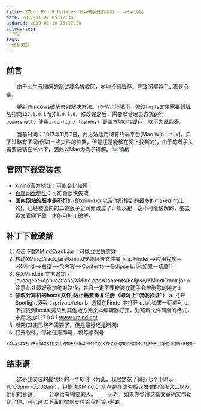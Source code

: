 ```yaml
---
title: XMind Pro 8 Update5 下载破解安装指南 - 以Mac为例
date: 2017-11-07 05:17:30
updated: 2019-01-10 16:17:20
categories:
- 其它
tags:
- 修复问题
---
```

## 前言
&emsp;&emsp;由于七牛云图床的测试域名被收回，本地没有缓存，导致图都裂了...真是心塞。

&emsp;&emsp;更新Windows破解失效解决方法。（在Win环境下，修改`hosts`文件需要将域名指向`127.0.0.1`而非`0.0.0.0`，修改完之后，需要以管理员方式运行`powershell`，使用`ifconfig /flushdns`）更新本地dns缓存。以下为原回答。

&emsp;&emsp;当前时间：2017年11月7日，此方法适用所有终端平台[Mac Win Linux]，只不过略有不同(例如一些文件的位置，但是还是能够在网上找到的)，由于笔者手头需要安装在Mac下，因此以Mac为例子讲解。
![镇楼](http://ovnuv29fq.bkt.clouddn.com/%E5%B1%8F%E5%B9%95%E5%BF%AB%E7%85%A7%202017-11-07%2003.48.30.png)

<!-- moew -->
## 官网下载安装包

- [xmind官方地址](http://www.xmind.net/)：可能会比较慢
- [百度网盘地址](http://pan.baidu.com/s/1bzjqJs)：可能会很快失效
- <strong>国内网站的版本是不行</strong>的(即xmind.cn以及你所搜到的最多的makeding上的)，已经被国内的二道贩子公司修改过了，所以是一定不可能破解的，要去英文官网下载。才能用补丁破解。

## 补丁下载破解

1. [点击下载XMindCrack.jar](http://pan.baidu.com/s/1jIcO2mq)：可能会很快实效
2. 移动XMindCrack.jar到xmind安装目录文件夹下
  a.  Finder-->应用程序-->XMind-->右键-->包内容-->Contents-->Eclipse
  b.  ![如果一切顺利](http://ovnuv29fq.bkt.clouddn.com/%E5%B1%8F%E5%B9%95%E5%BF%AB%E7%85%A7%202017-11-07%2004.25.05.png)
3. 在XMind.ini 文末追加 -javaagent:/Applications/XMind.app/Contents/Eclipse/XMindCrack.jar
  a. 注意此处最好添加绝对路径，并且一定不要安装在随手会被删除的地方:)<strong>
4. 修改计算机的hosts文件,防止需要重复注册（即防止“流氓验证”）</strong>
  a. 打开Spotlight搜索：/private/etc/
  b. 选择在Finder中打开
  c. ![如果一切顺利](http://ovnuv29fq.bkt.clouddn.com/%E5%B1%8F%E5%B9%95%E5%BF%AB%E7%85%A7%202017-11-07%2004.19.15.png)
  d. 下拉找到hosts,拷贝到其他地方用文本编辑器打开，对照着文件前面的格式，末尾追加:127.0.0.1         www.xmind.net
5. 断网(其实已经不需要了，但是最好还是断网)
6. 打开软件，邮箱任意即可，填写序列号
```
XAka34A2rVRYJ4XBIU35UZMUEEF64CMMIYZCK2FZZUQNODEKUHGJLFMSLIQMQUCUBXRENLK6NZL37JXP4PZXQFILMQ2RG5R7G4QNDO3PSOEUBOCDRYSSXZGRARV6MGA33TN2AMUBHEL4FXMWYTTJDEINJXUAV4BAYKBDCZQWVF3LWYXSDCXY546U3NBGOI3ZPAP2SO3CSQFNB7VVIY123456789012345
```
## 结束语
&emsp;&emsp;这是我安装的最坎坷的一个软件（为此，我居然花了将近七个小时从10:00pm--05:00am），只能说XMind.cn实在是在防盗版这块做的很强大...以及他们的营销...
&emsp;&emsp;分享给有需要的人。
&emsp;&emsp;另外，如果你觉得这篇文章确实帮助到了你。可以通过下面的微信支付给我打赏:)谢谢。